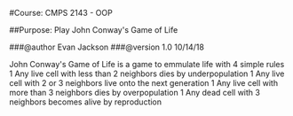 #Course: CMPS 2143 - OOP

##Purpose: Play John Conway's Game of Life

###@author Evan Jackson
###@version 1.0 10/14/18

John Conway's Game of Life is a game to emmulate life with 4 simple rules
1 Any live cell with less than 2 neighbors dies by underpopulation
1 Any live cell with 2 or 3 neighbors live onto the next generation
1 Any live cell with more than 3 neighbors dies by overpopulation
1 Any dead cell with 3 neighbors becomes alive by reproduction

